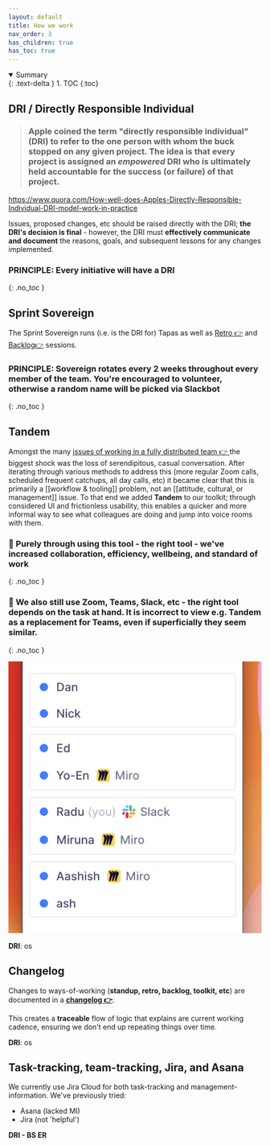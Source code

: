 ```yaml
---
layout: default
title: How we work
nav_order: 3
has_children: true
has_toc: true
---
```

<details open markdown="block">
  <summary>
    Summary
  </summary>
  {: .text-delta }
1. TOC
{:toc}
</details>

## DRI / Directly Responsible Individual

> ### Apple coined the term "directly responsible individual" (DRI) to refer to the **one person with whom the buck stopped on any given project**. The idea is that every project is assigned an ***empowered*** DRI who is ultimately held accountable for the success (or failure) of that project.

https://www.quora.com/How-well-does-Apples-Directly-Responsible-Individual-DRI-model-work-in-practice

Issues, proposed changes, etc should be raised directly with the DRI; **the DRI's decision is final** - however, the DRI must **effectively communicate and document** the reasons, goals, and subsequent lessons for any changes implemented.

### PRINCIPLE: **Every initiative** will have a **DRI**
{: .no_toc }

## Sprint Sovereign

The Sprint Sovereign runs (i.e. is the DRI for) Tapas as well as [Retro 👉](https://github.com/DeloitteDigitalUK/xLab/wiki) and [Backlog👉](https://github.com/DeloitteDigitalUK/xLab/wiki) sessions.

### PRINCIPLE: Sovereign rotates every 2 weeks throughout every member of the team. You're encouraged to volunteer, otherwise a random name will be picked via Slackbot
{: .no_toc }

## Tandem

Amongst the many [issues of working in a fully distributed team 👉 ](https://github.com/DeloitteDigitalUK/xLab/issues) the biggest shock was the loss of serendipitous, casual conversation. After iterating through various methods to address this (more regular Zoom calls, scheduled frequent catchups, all day calls, etc) it became clear that this is primarily a [[workflow & tooling]] problem, not an [[attitude, cultural, or management]] issue. To that end we added **Tandem** to our toolkit; through considered UI and frictionless usability, this enables a quicker and more informal way to see what colleagues are doing and jump into voice rooms with them.

### 🚀 Purely through using this tool - the right tool - we've increased collaboration, efficiency, wellbeing, and standard of work
{: .no_toc }

### 🚀 We also still use Zoom, Teams, Slack, etc - the right tool depends on the task at hand. It is incorrect to view e.g. Tandem as a replacement for Teams, even if superficially they seem similar.
{: .no_toc }

![image.png](https://github.com/DeloitteDigitalUK/xLab/raw/master/images/tandem.png)

**DRI**: os

## Changelog

Changes to ways-of-working (**standup, retro, backlog, toolkit, etc**) are documented in a **[changelog 👉](Changelog)**.

This creates a **traceable** flow of logic that explains are current working cadence, ensuring we don't end up repeating things over time.

**DRI**: os

## Task-tracking, team-tracking, Jira, and Asana

We currently use Jira Cloud for both task-tracking and management-information.
We've previously tried:
* Asana (lacked MI)
* Jira (not 'helpful')

**DRI - BS ER**

